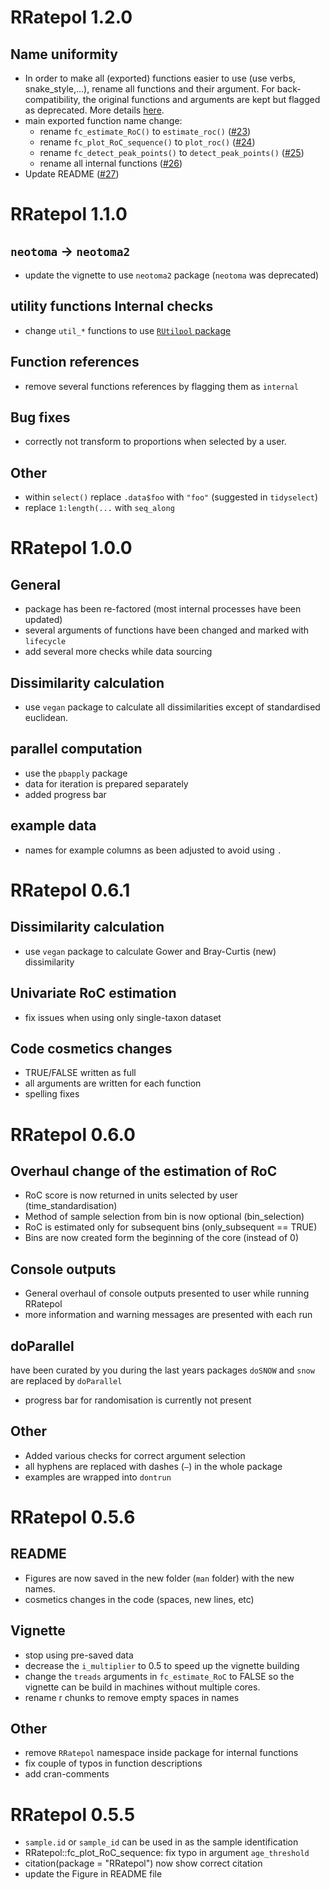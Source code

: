 
# RRatepol 1.2.0

## Name uniformity

- In order to make all (exported) functions easier to use (use verbs, snake_style,...), rename all functions and their argument. For back-compatibility, the original functions and arguments are kept but flagged as deprecated. More details [here](https://github.com/HOPE-UIB-BIO/R-Ratepol-package/milestone/1?closed=1).
- main exported function name change:
  - rename `fc_estimate_RoC()` to `estimate_roc()` ([#23](https://github.com/HOPE-UIB-BIO/R-Ratepol-package/pull/23))
  - rename `fc_plot_RoC_sequence()` to `plot_roc()` ([#24](https://github.com/HOPE-UIB-BIO/R-Ratepol-package/pull/24))
  - rename `fc_detect_peak_points()` to `detect_peak_points()` ([#25](https://github.com/HOPE-UIB-BIO/R-Ratepol-package/pull/25))
  - rename all internal functions ([#26](https://github.com/HOPE-UIB-BIO/R-Ratepol-package/pull/23))
- Update README ([#27](https://github.com/HOPE-UIB-BIO/R-Ratepol-package/pull/23))

# RRatepol 1.1.0

## `neotoma` -> `neotoma2`

- update the vignette to use `neotoma2` package (`neotoma` was deprecated)

## utility functions  Internal checks

- change `util_*` functions to use [`RUtilpol` package](https://github.com/HOPE-UIB-BIO/R-Utilpol-package)

## Function references

- remove several functions references by flagging them as `internal`

## Bug fixes

- correctly not transform to proportions when selected by a user.

## Other

- within `select()` replace `.data$foo` with `"foo"` (suggested in `tidyselect`)
- replace `1:length(...` with `seq_along`

# RRatepol 1.0.0

## General

- package has been re-factored (most internal processes have been updated)
- several arguments of functions have been changed and marked with `lifecycle`
- add several more checks while data sourcing

## Dissimilarity calculation

- use `vegan` package to calculate all dissimilarities except of standardised euclidean.

## parallel computation

- use the `pbapply` package
- data for iteration is prepared separately
- added progress bar

## example data

- names for example columns as been adjusted to avoid using `.`

# RRatepol 0.6.1

## Dissimilarity calculation

- use `vegan` package to calculate Gower and Bray-Curtis (new) dissimilarity

## Univariate RoC estimation

- fix issues when using only single-taxon dataset

## Code cosmetics changes

- TRUE/FALSE written as full
- all arguments are written for each function
- spelling fixes

# RRatepol 0.6.0

## Overhaul change of the estimation of RoC

- RoC score is now returned in units selected by user (time_standardisation)
- Method of sample selection from bin is now optional (bin_selection)
- RoC is estimated only for subsequent bins (only_subsequent == TRUE)
- Bins are now created form the beginning of the core (instead of 0)

## Console outputs

- General overhaul of console outputs presented to user while running RRatepol
- more information and warning messages are presented with each run

## doParallel

have been curated by you during the last years packages `doSNOW` and `snow` are replaced by `doParallel`

- progress bar for randomisation is currently not present

## Other

- Added various checks for correct argument selection
- all hyphens are replaced with dashes (`–`) in the whole package
- examples are wrapped into `dontrun`

# RRatepol 0.5.6

## README

- Figures are now saved in the new folder (`man` folder) with the new names.
- cosmetics changes in the code (spaces, new lines, etc)

## Vignette

- stop using pre-saved data
- decrease the `i_multiplier` to 0.5 to speed up the vignette building
- change the `treads` arguments in `fc_estimate_RoC` to FALSE so the vignette can be build in machines without multiple cores.
- rename r chunks to remove empty spaces in names

## Other

- remove `RRatepol` namespace inside package for internal functions
- fix couple of typos in function descriptions
- add cran-comments

# RRatepol 0.5.5

- `sample.id` or `sample_id` can be used in as the sample identification
- RRatepol::fc_plot_RoC_sequence: fix typo in argument `age_threshold`
- citation(package = "RRatepol") now show correct citation
- update the Figure in README file
